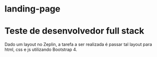 # landing-page


# Teste de desenvolvedor full stack

Dado um layout no Zeplin,  a tarefa a ser realizada é passar tal layout para html, css e js utilizando Bootstrap 4.
